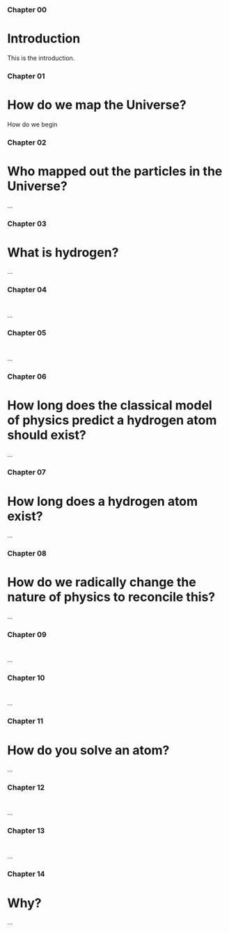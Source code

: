 

### Chapter 00
# Introduction
This is the introduction.

### Chapter 01
# How do we map the Universe?
How do we begin 

### Chapter 02
# Who mapped out the particles in the Universe?
...

### Chapter 03
# What is hydrogen?
...

### Chapter 04
#
...

### Chapter 05
#
...

### Chapter 06
# How long does the classical model of physics predict a hydrogen atom should exist?
...

### Chapter 07
# How long does a hydrogen atom exist?
...

### Chapter 08
# How do we radically change the nature of physics to reconcile this?
...

### Chapter 09
#
...

### Chapter 10
#
...

### Chapter 11
# How do you solve an atom?
...

### Chapter 12
#
...

### Chapter 13
#
...

### Chapter 14
# Why?
...
